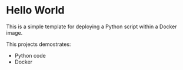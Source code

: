 # Hello World
This is a simple template for deploying a Python script within a Docker image.



This projects demostrates:
 - Python code
 - Docker
